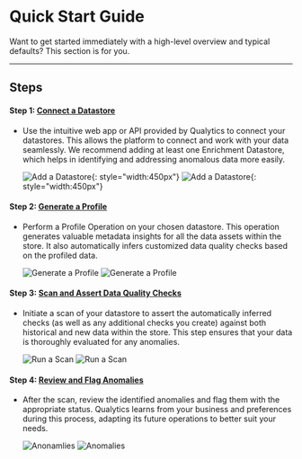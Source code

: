 # Quick Start Guide

Want to get started immediately with a high-level overview and typical defaults? This section is for you.

---
## Steps

#### Step 1: [**Connect a Datastore**](/userguide/datastores/what-is-datastore)

- Use the intuitive web app or API provided by Qualytics to connect your datastores. This allows the platform to connect and work with your data seamlessly. We recommend adding at least one Enrichment Datastore, which helps in identifying and addressing anomalous data more easily.

    ![Add a Datastore](assets/datastores/what-is/listing-datastores-light.png#only-light){: style="width:450px"}
    ![Add a Datastore](assets/datastores/what-is/listing-datastores-dark.png#only-dark){: style="width:450px"}

#### Step 2: [**Generate a Profile**](/userguide/operations/profile)

- Perform a Profile Operation on your chosen datastore. This operation generates valuable metadata insights for all the data assets within the store. It also automatically infers customized data quality checks based on the profiled data.

    ![Generate a Profile](assets/operations/operation-profile-light.png#only-light)
    ![Generate a Profile](assets/operations/operation-profile-dark.png#only-dark)

#### Step 3: [**Scan and Assert Data Quality Checks**](/userguide/operations/scan)

- Initiate a scan of your datastore to assert the automatically inferred checks (as well as any additional checks you create) against both historical and new data within the store. This step ensures that your data is thoroughly evaluated for any anomalies.

    ![Run a Scan](assets/operations/operation-scan-light.png#only-light)
    ![Run a Scan](assets/operations/operation-scan-dark.png#only-dark)

#### Step 4: [**Review and Flag Anomalies**](/userguide/anomalies/what-is-an-anomaly)

- After the scan, review the identified anomalies and flag them with the appropriate status. Qualytics learns from your business and preferences during this process, adapting its future operations to better suit your needs.

    ![Anonamlies](assets/anomalies/anomaly-table-light.png#only-light)
    ![Anomalies](assets/anomalies/anomaly-table-dark.png#only-dark)


<!-- moved body of Concepts to index -->
<!-- created technical-iomplementation-guide.md and moved all content below to new page-->
